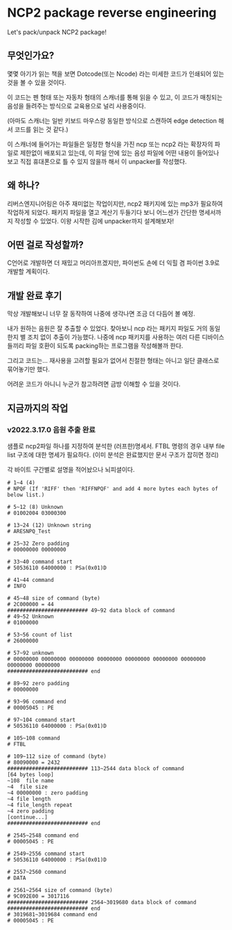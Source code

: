 # NCP2 package reverse engineering
Let's pack/unpack NCP2 package!

## 무엇인가요?
몇몇 아기가 읽는 책을 보면 Dotcode(또는 Ncode) 라는 미세한 코드가 인쇄되어 있는 것을 볼 수 있을 것이다.

이 코드는 펜 형태 또는 자동차 형태의 스캐너를 통해 읽을 수 있고, 이 코드가 매칭되는 음성을 들려주는 방식으로 교육용으로 널리 사용중이다.

(아마도 스캐너는 일반 키보드 마우스랑 동일한 방식으로 스캔하여 edge detection 해서 코드를 읽는 것 같다.)

이 스캐너에 들어가는 파일들은 일정한 형식을 가진 ncp 또는 ncp2 라는 확장자의 파일로 제한없이 배포되고 있는데, 이 파일 안에 있는 음성 파일에 어떤 내용이 들어있나 보고 직접 휴대폰으로 틀 수 있지 않을까 해서 이 unpacker를 작성했다.

## 왜 하나?
리버스엔지니어링은 아주 재미없는 작업이지만, ncp2 패키지에 있는 mp3가 필요하여 작업하게 되었다.
패키지 파일을 열고 계산기 두들기다 보니 어느센가 간단한 명세서까지 작성할 수 있었다.
이왕 시작한 김에 unpacker까지 설계해보자!

## 어떤 걸로 작성할까?
C언어로 개발하면 더 재밌고 머리아프겠지만, 파이썬도 손에 더 익힐 겸 파이썬 3.9로 개발할 계획이다.

## 개발 완료 후기
막상 개발해보니 너무 잘 동작하여 나중에 생각나면 조금 더 다듬어 볼 예정.

내가 원하는 음원은 잘 추출할 수 있었다. 찾아보니 ncp 라는 패키지 파일도 거의 동일한지 별 조치 없이 추출이 가능했다.
나중에 ncp 패키지를 사용하는 여러 다른 디바이스들끼리 파일 호환이 되도록 packing하는 프로그램을 작성해볼까 한다.

그리고 코드는... 재사용을 고려할 필요가 없어서 친절한 형태는 아니고 일단 클래스로 묶어놓기만 했다.


어려운 코드가 아니니 누군가 참고하려면 금방 이해할 수 있을 것이다.

## 지금까지의 작업
### v2022.3.17.0 음원 추출 완료
샘플로 ncp2파일 하나를 지정하여 분석한 (러프한)명세서.
FTBL 명령의 경우 내부 file list 구조에 대한 명세가 필요하다. (이미 분석은 완료했지만 문서 구조가 잡히면 정리)

각 바이트 구간별로 설명을 적어놨으나 뇌피셜이다.
```
# 1~4 (4)
# NPQF (If 'RIFF' then 'RIFFNPQF' and add 4 more bytes each bytes of below list.)

# 5~12 (8) Unknown
# 01002004 03000300

# 13~24 (12) Unknown string
# ARESNPQ_Test

# 25~32 Zero padding
# 00000000 00000000

# 33~40 command start
# 50536110 64000000 : PSa(0x01)D

# 41~44 command
# INFO

# 45~48 size of command (byte)
# 2C000000 = 44
########################## 49~92 data block of command
# 49~52 Unknown
# 01000000

# 53~56 count of list
# 26000000

# 57~92 unknown
# 00000000 00000000 00000000 00000000 00000000 00000000 00000000 00000000 00000000
########################## end

# 89~92 zero padding
# 00000000

# 93~96 command end
# 00005045 : PE

# 97~104 command start
# 50536110 64000000 : PSa(0x01)D

# 105~108 command
# FTBL

# 109~112 size of command (byte)
# 80090000 = 2432
########################## 113~2544 data block of command 
[64 bytes loop]
~108  file name
~4  file size
~4 00000000 : zero padding
~4 file length
~4 file_length repeat
~4 zero padding
[continue...]
########################## end

# 2545~2548 command end
# 00005045 : PE

# 2549~2556 command start
# 50536110 64000000 : PSa(0x01)D

# 2557~2560 command
# DATA

# 2561~2564 size of command (byte)
# 9C092E00 = 3017116
########################## 2564~3019680 data block of command
########################## end
# 3019681~3019684 command end
# 00005045 : PE

```

